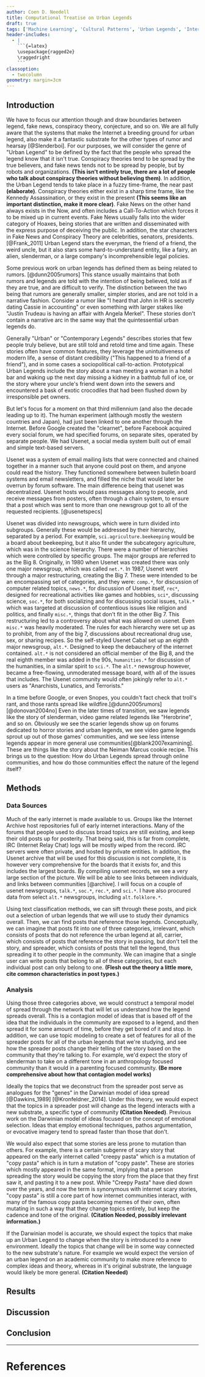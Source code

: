 ```yaml
---
author: Coen D. Needell
title: Computational Treatise on Urban Legends
draft: true
tags: ['Machine Learning', 'Cultural Patterns', 'Urban Legends', 'Internet Culture', 'Digital Archaeology']
header-includes:
  - |
    ```{=latex}
    \usepackage{ragged2e}
    \raggedright
    ```
classoption:
  - twocolumn
geometry: margin=3cm
---
```


## Introduction


We have to focus our attention though and draw boundaries between legend, fake news, conspiracy theory, conjecture, and so on. We are all fully aware that the systems that make the Internet a breeding ground for urban legend, also make it a fantastic substrate for the other types of rumor and hearsay [@Slenderboi]. For our purposes, we will consider the genre of "Urban Legend" to be defined by the fact that the people who spread the legend know that it isn't true. Conspiracy theories tend to be spread by the true believers, and fake news tends not to be spread by people, but by robots and organizations. **(This isn't entirely true, there are a lot of people who talk about conspiracy theories without believing them)**. In addition, the Urban Legend tends to take place in a fuzzy time-frame, the near past **(elaborate)**. Conspiracy theories either exist in a sharp time frame, like the Kennedy Assassination, or they exist in the present **(This seems like an important distinction, make it more clear)**. Fake News on the other hand always exists in the Now, and often includes a Call-To-Action which forces it to be mixed up in current events. Fake News usually falls into the wider category of Hoaxes, being stories that are written and disseminated with the express purpose of deceiving the public. In addition, the star characters in Fake News and Conspiracy Theory are celebrities, senators, presidents. [@Frank_2011] Urban Legend stars the everyman, the friend of a friend, the weird uncle, but it also stars some hard-to-understand entity, like a fairy, an alien, slenderman, or a large company's incomprehensible legal policies. 

Some previous work on urban legends has defined them as being related to rumors. [@dunn2005rumors] This stance usually maintains that both rumors and legends are told with the intention of being believed, told as if they are true, and are difficult to verify. The distinction between the two being that rumors are generally smaller, simpler stories, and are not told in a narrative fashion. Consider a rumor like "I heard that John in HR is secretly dating Cassie in accounting" or even something with larger stakes like "Justin Trudeau is having an affair with Angela Merkel". These stories don't contain a narrative arc in the same way that the quintessential urban legends do.

Generally "Urban" or "Contemporary Legends" describes stories that few people truly believe, but are still told and retold time and time again. These stories often have common features, they leverage the unintuitiveness of modern life, a sense of distant credibility ("This happened to a friend of a friend"), and in some cases a sociopolitical call-to-action. Prototypical Urban Legends include the story about a man meeting a woman in a hotel bar and waking up the next day missing a kidney in a bathtub full of ice, or the story where your uncle's friend went down into the sewers and encountered a bask of exotic crocodiles that had been flushed down by irresponsible pet owners. 

But let's focus for a moment on that third millennium (and also the decade leading up to it). The human experiment (although mostly the western countries and Japan), had just been linked to one another through the Internet. Before Google created the "clearnet", before Facebook acquired every social forum, we had specified forums, on separate sites, operated by separate people. We had Usenet, a social media system built out of email and simple text-based servers. 

Usenet was a system of email mailing lists that were connected and chained together in a manner such that anyone could post on them, and anyone could read the history. They functioned somewhere between bulletin board systems and email newsletters, and filled the niche that would later be overrun by forum software. The main difference being that usenet was decentralized. Usenet hosts would pass messages along to people, and receive messages from posters, often through a chain system, to ensure that a post which was sent to more than one newsgroup got to all of the requested recipients. [@usenetspecs]

Usenet was divided into newsgroups, which were in turn divided into subgroups. Generally these would be addressed by their hierarchy, separated by a period. For example, `sci.agriculture.beekeeping` would be a board about beekeeping, but it also fit under the subcategory agriculture, which was in the science hierarchy. There were a number of hierarchies which were controlled by specific groups. The major groups are referred to as the Big 8. Originally, in 1980 when Usenet was created there was only one major newsgroup, which was called `net.*`. In 1987, Usenet went through a major restructuring, creating the Big 7. These were intended to be an encompassing set of categories, and they were: `comp.*`, for discussion of computer related topics, `news.*`, for discussion of Usenet itself, `rec*`, designed for recreational activities like games and hobbies, `sci*`, discussing science, `soc.*`, for both socializing and for discussing social issues, `talk.*` which was targeted at discussion of contentious issues like religion and politics, and finally `misc.*`, things that don't fit in the other Big 7. This restructuring led to a controversy about what was allowed on usenet. Even `misc.*` was heavily moderated. The rules for each hierarchy were set up as to prohibit, from any of the big 7, discussions about recreational drug use, sex, or sharing recipes. So the self-styled Usenet Cabal set up an eighth major newsgroup, `alt.*`. Designed to keep the debauchery of the internet contained. `alt.*` is not considered an official member of the Big 8, and the real eighth member was added in the 90s, `humanities.*` for discussion of the humanities, in a similar spirit to `sci.*`. The `alt.*` newsgroup however, became a free-flowing, unmoderated message board, with all of the issues that includes. The Usenet community would often jokingly refer to `alt.*` users as "Anarchists, Lunatics, and Terrorists."

 In a time before Google, or even Snopes, you couldn't fact check that troll's rant, and those rants spread like wildfire.[@dunn2005rumors] [@donovan2004no] Even in the later times of transition, we saw legends like the story of slenderman, video game related legends like "Herobrine", and so on. Obviously we see the scarier legends show up on forums dedicated to horror stories and urban legends, we see video game legends sprout up out of those games' communities, and we see less intense legends appear in more general use communities[@blank2007examining]. These are things like the story about the Neiman Marcus cookie recipe. This brings us to the question: How do Urban Legends spread through online communities, and how do those communities effect the nature of the legend itself?

<!-- Fact Check all of the claims, and get examples for the "less intense" legends. -->

## Methods

### Data Sources

Much of the early internet is made available to us. Groups like the Internet Archive host repositories full of early internet interactions. Many of the forums that people used to discuss broad topics are still existing, and keep their old posts up for posterity. That being said, this is far from complete, IRC (Internet Relay Chat) logs will be mostly wiped from the record. IRC servers were often private, and hosted by private entities. In addition, the Usenet archive that will be used for this discussion is not complete, it is however very comprehensive for the boards that it exists for, and this includes the largest boards. By compiling usenet records, we see a very large section of the picture. We will be able to see links between individuals, and links between communities [@archive]. I will focus on a couple of usenet newsgroups, `talk.*`, `soc.*`, `rec.*`, and `sci.*`. I have also procured data from select `alt.*` newsgroups, including `alt.folklore.*`.


Using text classification methods, we can sift through these posts, and pick out a selection of urban legends that we will use to study their dynamics overall. Then, we can find posts that reference those legends. Conceptually, we can imagine that posts fit into one of three categories, irrelevant, which consists of posts that do not reference the urban legend at all, carrier, which consists of posts that reference the story in passing, but don't tell the story, and spreader, which consists of posts that tell the legend, thus spreading it to other people in the community. We can imagine that a single user can write posts that belong to all of these categories, but each individual post can only belong to one. **(Flesh out the theory a little more, cite common characteristics in post types.)**

### Analysis

Using those three categories above, we would construct a temporal model of spread through the network that will let us understand how the legend spreads overall. This is a contagion model of ideas that is based off of the idea that the individuals in the community are exposed to a legend, and then spread it for some amount of time, before they get bored of it and stop. In addition, we can use topic modeling to create a set of features for all of the spreader posts for all of the urban legends that we're studying, and see how the spreader posts change their telling of the story based on the community that they're talking to. For example, we'd expect the story of slenderman to take on a different tone in an anthropology focused community than it would in a parenting focused community. **(Be more comprehensive about how that contagion model works)**

Ideally the topics that we deconstruct from the spreader post serve as analogues for the "genes" in the Darwinian model of idea spread [@Dawkins_1989] [@Kronfeldner_2014]. Under this theory, we would expect that the topics in a spreader post will change as the legend interacts with a new substrate, a specific type of community **(Citation Needed)**. Previous work on the Darwinian model of ideas focused on the concept of emotional selection. Ideas that employ emotional techniques, pathos argumentation, or evocative imagery tend to spread faster than those that don't.

We would also expect that some stories are less prone to mutation than others. For example, there is a certain subgenre of scary story that appeared on the early internet called "creepy pasta" which is a mutation of "copy pasta" which is in turn a mutation of "copy paste". These are stories which mostly appeared in the same format, implying that a person spreading the story would be copying the story from the place that they first saw it, and pasting it to a new post. While "Creepy Pasta" have died down over the years, and now the term is synonymous with internet scary stories, "copy pasta" is still a core part of how internet communities interact, with many of the famous copy pasta becoming memes of their own, often mutating in such a way that they change topics entirely, but keep the cadence and tone of the original. **(Citation Needed, possibly irrelevant information.)**

If the Darwinian model is accurate, we should expect the topics that make up an Urban Legend to change when the story is introduced to a new environment. Ideally the topics that change will be in some way connected to the new substrate's nature. For example we would expect the version of an urban legend on an academic community to make more reference to complex ideas and theory, whereas in it's original substrate, the language would likely be more general. **(Citation Needed)**

## Results

<!-- Results go here --->

## Discussion
<!-- Analysis of results goes here --->

## Conclusion

<!-- Conclusion -->

---

# References

